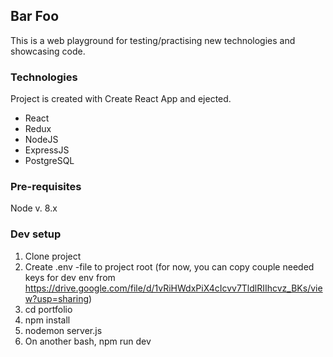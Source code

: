 ## Bar Foo

This is a web playground for testing/practising new technologies and showcasing code.


### Technologies
Project is created with Create React App and ejected.
- React
- Redux
- NodeJS
- ExpressJS
- PostgreSQL


### Pre-requisites
Node v. 8.x

### Dev setup
1. Clone project
2. Create .env -file to project root (for now, you can copy couple needed keys for dev env from https://drive.google.com/file/d/1vRiHWdxPiX4cIcvv7TldlRIIhcvz_BKs/view?usp=sharing)
2. cd portfolio
3. npm install
4. nodemon server.js
5. On another bash, npm run dev
